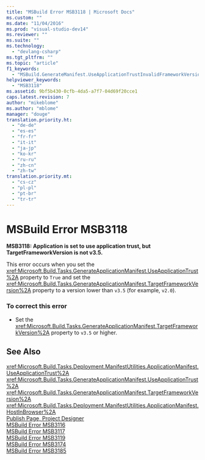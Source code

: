 ```yaml
---
title: "MSBuild Error MSB3118 | Microsoft Docs"
ms.custom: ""
ms.date: "11/04/2016"
ms.prod: "visual-studio-dev14"
ms.reviewer: ""
ms.suite: ""
ms.technology: 
  - "devlang-csharp"
ms.tgt_pltfrm: ""
ms.topic: "article"
f1_keywords: 
  - "MSBuild.GenerateManifest.UseApplicationTrustInvalidFrameworkVersion"
helpviewer_keywords: 
  - "MSB3118"
ms.assetid: 9bf5b430-0cfb-4da5-a7f7-04d69f20cce1
caps.latest.revision: 7
author: "mikeblome"
ms.author: "mblome"
manager: "douge"
translation.priority.ht: 
  - "de-de"
  - "es-es"
  - "fr-fr"
  - "it-it"
  - "ja-jp"
  - "ko-kr"
  - "ru-ru"
  - "zh-cn"
  - "zh-tw"
translation.priority.mt: 
  - "cs-cz"
  - "pl-pl"
  - "pt-br"
  - "tr-tr"
---
```

# MSBuild Error MSB3118
**MSB3118: Application is set to use application trust, but TargetFrameworkVersion is not v3.5.**  
  
 This error occurs when you set the <xref:Microsoft.Build.Tasks.GenerateApplicationManifest.UseApplicationTrust%2A> property to `True` and set the <xref:Microsoft.Build.Tasks.GenerateApplicationManifest.TargetFrameworkVersion%2A> property to a version lower than `v3.5` (for example, `v2.0`).  
  
### To correct this error  
  
-   Set the <xref:Microsoft.Build.Tasks.GenerateApplicationManifest.TargetFrameworkVersion%2A> property to `v3.5` or higher.  
  
## See Also  
 <xref:Microsoft.Build.Tasks.Deployment.ManifestUtilities.ApplicationManifest.UseApplicationTrust%2A>   
 <xref:Microsoft.Build.Tasks.GenerateApplicationManifest.UseApplicationTrust%2A>   
 <xref:Microsoft.Build.Tasks.GenerateApplicationManifest.TargetFrameworkVersion%2A>   
 <xref:Microsoft.Build.Tasks.Deployment.ManifestUtilities.ApplicationManifest.HostInBrowser%2A>   
 [Publish Page, Project Designer](../ide/reference/publish-page-project-designer.md)   
 [MSBuild Error MSB3116](../misc/msbuild-error-msb3116.md)   
 [MSBuild Error MSB3117](../misc/msbuild-error-msb3117.md)   
 [MSBuild Error MSB3119](../misc/msbuild-error-msb3119.md)   
 [MSBuild Error MSB3174](../misc/msbuild-error-msb3174.md)   
 [MSBuild Error MSB3185](../misc/msbuild-error-msb3185.md)